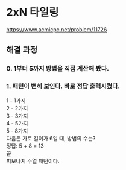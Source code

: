 # 2xN 타일링
https://www.acmicpc.net/problem/11726
## 해결 과정
### 0. 1부터 5까지 방법을 직접 계산해 봤다.
### 1. 패턴이 뻔히 보인다. 바로 정답 출력시켰다.
1 - 1가지   
2 - 2가지   
3 - 3가지   
4 - 5가지   
5 - 8가지   
다음은 가로 길이가 6일 때, 방법의 수는?      
정답: 5 + 8 = 13    
끝   
피보나치 수열 패턴이다.   
